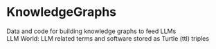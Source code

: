 # KnowledgeGraphs
Data and code for building knowledge graphs to feed LLMs  
LLM World: LLM related terms and software stored as Turtle (ttl) triples
